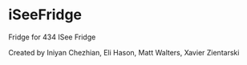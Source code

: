 # iSeeFridge
Fridge for 434
ISee Fridge

Created by Iniyan Chezhian, Eli Hason, Matt Walters, Xavier Zientarski
